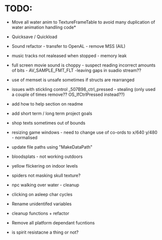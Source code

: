 # TODO:

* Move all water anim to TextureFrameTable to avoid many duplication of water animation handling code*

* Quicksave / Quickload

* Sound refactor - transfer to OpenAL - remove MSS (AIL)
* music tracks not realeased when stopped - memory leak
* full screen movie sound is choppy - suspect reading incorrect amounts of bits - AV_SAMPLE_FMT_FLT -leaving gaps in suadio stream??

* use of memset is unsafe sometimes if structs are rearranged
* issues with stickling control _507B98_ctrl_pressed - stealing (only used a couple of times remove?? OS_IfCtrlPressed instead??)

* add how to help section on readme
* add short term / long term project goals


* shop texts sometimes out of bounds
* resizing game windows - need to change use of co-ords to x/640 y/480 - normalised
* update file paths using "MakeDataPath"



* bloodsplats - not working outdoors
* yellow flickering on indoor levels
* spiders not masking skull texture?

* npc walking over water - cleanup


* clicking on asleep char cycles

* Rename unidentifed variables
* cleanup functions + refactor
* Remove all platform dependant fucntions

* is spirit resistacne a thing or not?



